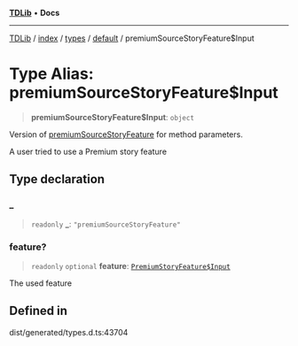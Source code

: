 [**TDLib**](../../../../../../README.md) • **Docs**

***

[TDLib](../../../../../../modules.md) / [index](../../../../../README.md) / [types](../../../README.md) / [default](../README.md) / premiumSourceStoryFeature$Input

# Type Alias: premiumSourceStoryFeature$Input

> **premiumSourceStoryFeature$Input**: `object`

Version of [premiumSourceStoryFeature](premiumSourceStoryFeature.md) for method parameters.

A user tried to use a Premium story feature

## Type declaration

### \_

> `readonly` **\_**: `"premiumSourceStoryFeature"`

### feature?

> `readonly` `optional` **feature**: [`PremiumStoryFeature$Input`](PremiumStoryFeature$Input.md)

The used feature

## Defined in

dist/generated/types.d.ts:43704
